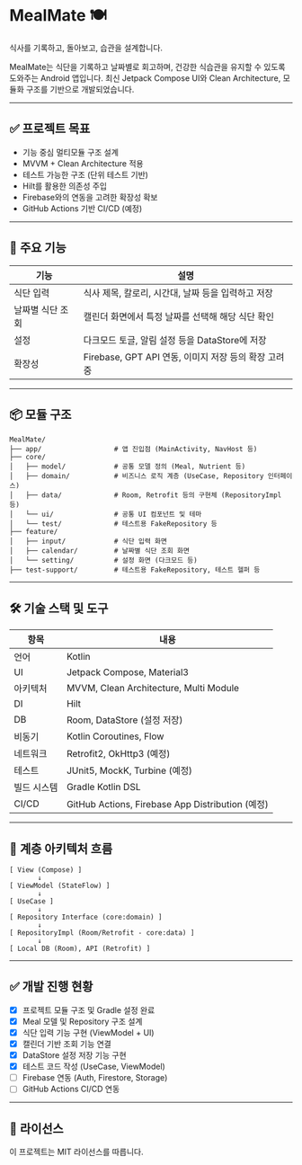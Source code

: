 # MealMate 🍽️  
식사를 기록하고, 돌아보고, 습관을 설계합니다.

MealMate는 식단을 기록하고 날짜별로 회고하며, 건강한 식습관을 유지할 수 있도록 도와주는 Android 앱입니다. 최신 Jetpack Compose UI와 Clean Architecture, 모듈화 구조를 기반으로 개발되었습니다.

---

## ✅ 프로젝트 목표

- 기능 중심 멀티모듈 구조 설계
- MVVM + Clean Architecture 적용
- 테스트 가능한 구조 (단위 테스트 기반)
- Hilt를 활용한 의존성 주입
- Firebase와의 연동을 고려한 확장성 확보
- GitHub Actions 기반 CI/CD (예정)

---

## 🧭 주요 기능

| 기능 | 설명 |
|------|------|
| 식단 입력 | 식사 제목, 칼로리, 시간대, 날짜 등을 입력하고 저장 |
| 날짜별 식단 조회 | 캘린더 화면에서 특정 날짜를 선택해 해당 식단 확인 |
| 설정 | 다크모드 토글, 알림 설정 등을 DataStore에 저장 |
| 확장성 | Firebase, GPT API 연동, 이미지 저장 등의 확장 고려 중 |

---

## 📦 모듈 구조

```
MealMate/
├── app/                  # 앱 진입점 (MainActivity, NavHost 등)
├── core/
│   ├── model/            # 공통 모델 정의 (Meal, Nutrient 등)
│   ├── domain/           # 비즈니스 로직 계층 (UseCase, Repository 인터페이스)
│   ├── data/             # Room, Retrofit 등의 구현체 (RepositoryImpl 등)
│   └── ui/               # 공통 UI 컴포넌트 및 테마
│   └── test/             # 테스트용 FakeRepository 등
├── feature/
│   ├── input/            # 식단 입력 화면
│   ├── calendar/         # 날짜별 식단 조회 화면
│   └── setting/          # 설정 화면 (다크모드 등)
├── test-support/         # 테스트용 FakeRepository, 테스트 헬퍼 등
```

---

## 🛠 기술 스택 및 도구

| 항목 | 내용 |
|------|------|
| 언어 | Kotlin |
| UI | Jetpack Compose, Material3 |
| 아키텍처 | MVVM, Clean Architecture, Multi Module |
| DI | Hilt |
| DB | Room, DataStore (설정 저장) |
| 비동기 | Kotlin Coroutines, Flow |
| 네트워크 | Retrofit2, OkHttp3 (예정) |
| 테스트 | JUnit5, MockK, Turbine (예정) |
| 빌드 시스템 | Gradle Kotlin DSL |
| CI/CD | GitHub Actions, Firebase App Distribution (예정) |

---

## 🧱 계층 아키텍처 흐름

```
[ View (Compose) ]
       ↓
[ ViewModel (StateFlow) ]
       ↓
[ UseCase ]
       ↓
[ Repository Interface (core:domain) ]
       ↓
[ RepositoryImpl (Room/Retrofit - core:data) ]
       ↓
[ Local DB (Room), API (Retrofit) ]
```

---

## ✅ 개발 진행 현황

- [x] 프로젝트 모듈 구조 및 Gradle 설정 완료
- [x] Meal 모델 및 Repository 구조 설계
- [x] 식단 입력 기능 구현 (ViewModel + UI)
- [x] 캘린더 기반 조회 기능 연결
- [x] DataStore 설정 저장 기능 구현
- [x] 테스트 코드 작성 (UseCase, ViewModel)
- [ ] Firebase 연동 (Auth, Firestore, Storage)
- [ ] GitHub Actions CI/CD 연동

---

## 📄 라이선스

이 프로젝트는 MIT 라이선스를 따릅니다.